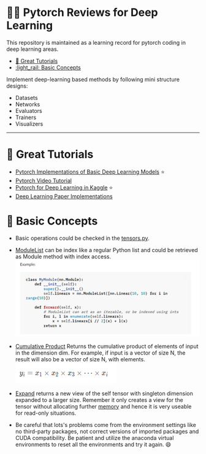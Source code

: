 

<!-- omit in toc -->
# :running_man: Pytorch Reviews for Deep Learning
This repository is maintained as a learning record for pytorch coding in deep learning areas.

- [:corn: Great Tutorials](#corn-great-tutorials)
- [:light\_rail: Basic Concepts](#light_rail-basic-concepts)
  
Implement deep-learning based methods by following mini structure designs:

- Datasets
- Networks
- Evaluators
- Trainers
- Visualizers
  
---
# :corn: Great Tutorials

- [Pytorch Implementations of Basic Deep Learning Models](https://github.com/yunjey/pytorch-tutorial) :star:
- [Pytorch Video Tutorial](https://github.com/patrickloeber/pytorchTutorial)
- [Pytorch for Deep Learning in Kaggle](https://www.kaggle.com/code/kanncaa1/pytorch-tutorial-for-deep-learning-lovers) :star:
- [Deep Learning Paper Implementations](https://github.com/labmlai/annotated_deep_learning_paper_implementations)

# :light_rail: Basic Concepts

- Basic operations could be checked in the [tensors.py](./pytorch/tensors.py).


- [ModuleList](https://pytorch.org/docs/stable/generated/torch.nn.ModuleList.html) can be index like a regular Python list and could be retrieved as Module method with index access.
![ModuleList](./images/modulelist.png)

- [Cumulative Product](https://pytorch.org/docs/stable/generated/torch.cumprod.html) Returns the cumulative product of elements of input in the dimension dim. For example, if input is a vector of size N, the result will also be a vector of size N, with elements. 
  ![Cumprod](./images/cul.png)

- [Expand](https://pytorch.org/docs/stable/generated/torch.Tensor.expand.html) returns a new view of the self tensor with singleton dimension expanded to a larger size. Remember it only creates a view for the tensor without allocating further [memory](https://discuss.pytorch.org/t/expand-on-non-singleton-dimensions-without-actually-repeating-the-memory/11301) and hence it is very useable for read-only situations.
  
- Be careful that lots's problems come from the environment settings like no third-party packages, not correct versions of imported packages and CUDA compatibility. Be patient and utilize the anaconda virtual environments to reset all the environments and try it again. :smile:


  

